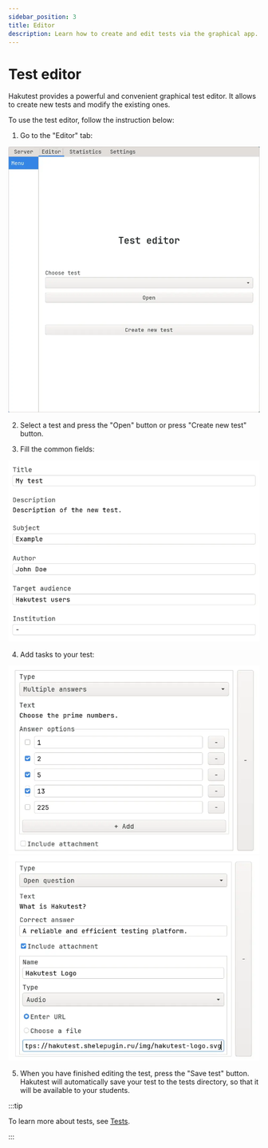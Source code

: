 ```yaml
---
sidebar_position: 3
title: Editor
description: Learn how to create and edit tests via the graphical app.
---
```


# Test editor

Hakutest provides a powerful and convenient graphical test editor. It allows to
create new tests and modify the existing ones.

To use the test editor, follow the instruction below:

1.  Go to the "Editor" tab:

![Editor tab menu](./img/hakutest-gtk-editor-menu.webp)

2.  Select a test and press the "Open" button or press "Create new test" button.

3.  Fill the common fields:

![Editor common fields](./img/hakutest-gtk-editor-1.webp)

4.  Add tasks to your test:

![Editor tasks](./img/hakutest-gtk-editor-2.webp)
![Editor tasks](./img/hakutest-gtk-editor-3.webp)

5.  When you have finished editing the test, press the "Save test" button.
    Hakutest will automatically save your test to the tests directory, so that
    it will be available to your students.

:::tip

To learn more about tests, see [Tests](/docs/guide/tests).

:::
